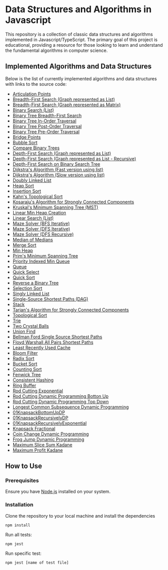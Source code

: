 # Data Structures and Algorithms in Javascript

This repository is a collection of classic data structures and algorithms implemented in Javascript/TypeScript. The primary goal of this project is educational, providing a resource for those looking to learn and understand the fundamental algorithms in computer science.

## Implemented Algorithms and Data Structures

Below is the list of currently implemented algorithms and data structures with links to the source code:

-   [Articulation Points](./src/ArticulationPoints.ts)
-   [Breadth-First Search (Graph represented as List)](./src/BFSGraphList.ts)
-   [Breadth-First Search (Graph represented as Matrix)](./src/BFSGraphMatrix.ts)
-   [Binary Search (List)](./src/BinarySearchList.ts)
-   [Binary Tree Breadth-First Search](./src/BinaryTreeBFS.ts)
-   [Binary Tree In-Order Traversal](./src/BinaryTreeInOrder.ts)
-   [Binary Tree Post-Order Traversal](./src/BinaryTreePostOrder.ts)
-   [Binary Tree Pre-Order Traversal](./src/BinaryTreePreOrder.ts)
-   [Bridge Points](./src/BridgePoints.ts)
-   [Bubble Sort](./src/BubbleSort.ts)
-   [Compare Binary Trees](./src/CompareBinaryTrees.ts)
-   [Depth-First Search (Graph represented as List)](./src/DFSGraphListIterative.ts)
-   [Depth-First Search (Graph represented as List - Recursive)](./src/DFSGraphListRecursive.ts)
-   [Depth-First Search on Binary Search Tree](./src/DFSOnBinarySearchTree.ts)
-   [Dijkstra's Algorithm (Fast version using list)](./src/DijkstraListFast.ts)
-   [Dijkstra's Algorithm (Slow version using list)](./src/DijkstraListSlow.ts)
-   [Doubly Linked List](./src/DoublyLinkedList.ts)
-   [Heap Sort](./src/HeapSort.ts)
-   [Insertion Sort](./src/InsertionSort.ts)
-   [Kahn's Topological Sort](./src/KahnTopologicalSort.ts)
-   [Kosaraju's Algorithm for Strongly Connected Components](./src/KosarajuStrongConnectedComponents.ts)
-   [Kruskal's Minimum Spanning Tree (MST)](./src/KruskalMST.ts)
-   [Linear Min Heap Creation](./src/LinearMinHeapCreation.ts)
-   [Linear Search (List)](./src/LinearSearchList.ts)
-   [Maze Solver (BFS Iterative)](./src/MazeSolverBFSIterative.ts)
-   [Maze Solver (DFS Iterative)](./src/MazeSolverDFSIterative.ts)
-   [Maze Solver (DFS Recursive)](./src/MazeSolverDFSRecursive.ts)
-   [Median of Medians](./src/MedianOfMedians.ts)
-   [Merge Sort](./src/MergeSort.ts)
-   [Min Heap](./src/MinHeap.ts)
-   [Prim's Minimum Spanning Tree](./src/PrimsMST.ts)
-   [Priority Indexed Min Queue](./src/PriorityIndexedMinQueue.ts)
-   [Queue](./src/Queue.ts)
-   [Quick Select](./src/QuickSelect.ts)
-   [Quick Sort](./src/QuickSort.ts)
-   [Reverse a Binary Tree](./src/ReverseBinaryTree.ts)
-   [Selection Sort](./src/SelectSort.ts)
-   [Singly Linked List](./src/SinglyLinkedList.ts)
-   [Single-Source Shortest Paths (DAG)](./src/SSSPDAG.ts)
-   [Stack](./src/Stack.ts)
-   [Tarjan's Algorithm for Strongly Connected Components](./src/TarjanStrongConnectedComponents.ts)
-   [Topological Sort](./src/TopologicalSort.ts)
-   [Trie](./src/Trie.ts)
-   [Two Crystal Balls](./src/TwoCrystalBalls.ts)
-   [Union Find](./src/UnionFind.ts)
-   [Bellman Ford Single Source Shortest Paths](./src/BellmanFord.ts)
-   [Floyd Warshall All Pairs Shortest Paths](./src/FloydWarshallAPSP.ts)
-   [Least Recently Used Cache](./src/LeastRecentlyUsedCache.ts)
-   [Bloom Filter](./src/BloomFilter.ts)
-   [Radix Sort](./src/RadixSort.ts)
-   [Bucket Sort](./src/BucketSort.ts)
-   [Counting Sort](./src/CountingSort.ts)
-   [Fenwick Tree](./src/FenwickTree.ts)
-   [Consistent Hashing](./src/ConsistentHashing.ts)
-   [Ring Buffer](./src/RingBuffer.ts)
-   [Rod Cutting Exponential](./src/RodCuttingExponential.ts)
-   [Rod Cutting Dynamic Programming Botton Up](./src/RodCuttingDPBottomUp.ts)
-   [Rod Cutting Dynamic Programming Top Down](./src/RodCuttingDPTopDown.ts)
-   [Longest Common Subsequence Dynamic Programming](./src/LongestCommonSubsequenceDP.ts)
-   [01KnapsackBottomUpDP](./src/01KnapsackBottomUpDP.ts)
-   [01KnapsackRecursivelyDP](./src/01KnapsackRecursivelyDP.ts)
-   [01KnapsackRecursivelyExponential](./src/01KnapsackRecursivelyExponential.ts)
-   [Knapsack Fractional](./src/01KnapsackFractional.ts)
-   [Coin Change Dynamic Programming](./src/CoinChangeDP.ts)
-   [Frog Jump Dynamic Programming](./src/FrogJumpDP.ts)
-   [Maximum Slice Sum Kadane](./src/MaximumSliceSumKadane.ts)
-   [Maximum Profit Kadane](./src/MaxProfitKadane.ts)

## How to Use

### Prerequisites

Ensure you have [Node.js](https://nodejs.org/) installed on your system.

### Installation

Clone the repository to your local machine and install the dependencies

```
npm install
```

Run all tests:

```
npm jest
```

Run specific test:

```
npm jest [name of test file]
```
